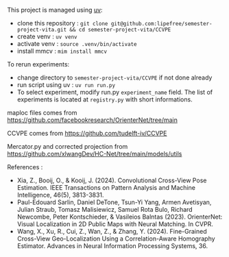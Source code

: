 This project is managed using [uv](https://docs.astral.sh/uv/):
* clone this repository : `git clone git@github.com:lipefree/semester-project-vita.git && cd semester-project-vita/CCVPE`
* create venv : `uv venv`
* activate venv : `source .venv/bin/activate`
* install mmcv : `mim install mmcv`

To rerun experiments:
* change directory to `semester-project-vita/CCVPE` if not done already
* run script using uv : `uv run run.py`
* To select experiment, modify run.py `experiment_name` field. The list of experiments is located at `registry.py` with short informations.

maploc files comes from https://github.com/facebookresearch/OrienterNet/tree/main

CCVPE comes from https://github.com/tudelft-iv/CCVPE

Mercator.py and corrected projection from https://github.com/xlwangDev/HC-Net/tree/main/models/utils

References :
- Xia, Z., Booĳ, O., & Kooij, J. (2024). Convolutional Cross-View Pose Estimation. IEEE Transactions on Pattern Analysis and Machine Intelligence, 46(5), 3813-3831.
- Paul-Edouard Sarlin, Daniel DeTone, Tsun-Yi Yang, Armen Avetisyan, Julian Straub, Tomasz Malisiewicz, Samuel Rota Bulo, Richard Newcombe, Peter Kontschieder, & Vasileios Balntas (2023). OrienterNet: Visual Localization in 2D Public Maps with Neural Matching. In CVPR.
- Wang, X., Xu, R., Cui, Z., Wan, Z., & Zhang, Y. (2024). Fine-Grained Cross-View Geo-Localization Using a Correlation-Aware Homography Estimator. Advances in Neural Information Processing Systems, 36.
